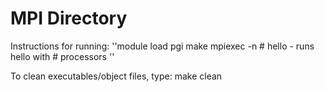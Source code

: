 <h1>MPI Directory</h1>

Instructions for running:
''module load pgi
make
mpiexec -n # hello - runs hello with # processors
''

To clean executables/object files, type:
make clean
